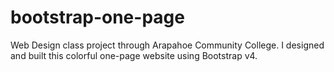 # bootstrap-one-page
Web Design class project through Arapahoe Community College. I designed and built this colorful one-page website using Bootstrap v4.
